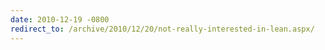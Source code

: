 ```yaml
---
date: 2010-12-19 -0800
redirect_to: /archive/2010/12/20/not-really-interested-in-lean.aspx/
---
```

